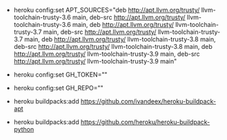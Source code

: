 - heroku config:set APT_SOURCES="deb http://apt.llvm.org/trusty/ llvm-toolchain-trusty-3.6 main, deb-src http://apt.llvm.org/trusty/ llvm-toolchain-trusty-3.6 main, deb http://apt.llvm.org/trusty/ llvm-toolchain-trusty-3.7 main, deb-src http://apt.llvm.org/trusty/ llvm-toolchain-trusty-3.7 main, deb http://apt.llvm.org/trusty/ llvm-toolchain-trusty-3.8 main, deb-src http://apt.llvm.org/trusty/ llvm-toolchain-trusty-3.8 main, deb http://apt.llvm.org/trusty/ llvm-toolchain-trusty-3.9 main, deb-src http://apt.llvm.org/trusty/ llvm-toolchain-trusty-3.9 main"

- heroku config:set GH_TOKEN=""

- heroku config:set GH_REPO=""

- heroku buildpacks:add https://github.com/ivandeex/heroku-buildpack-apt

- heroku buildpacks:add https://github.com/heroku/heroku-buildpack-python
